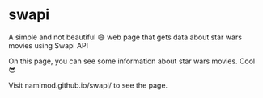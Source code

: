 # swapi
A simple and not beautiful 😅 web page that gets data about star wars movies using Swapi API

On this page, you can see some information about star wars movies. Cool 😎 

Visit namimod.github.io/swapi/ to see the page.
